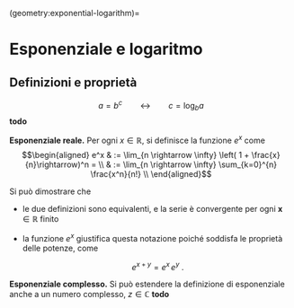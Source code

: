 (geometry:exponential-logarithm)=
# Esponenziale e logaritmo

## Definizioni e proprietà

$$a = b^c \qquad \leftrightarrow \qquad c = \log_b a$$ **todo**

<!--
## Funzione esponenziale e logaritmo

## $e$ di Nepero, $e^x$ e logaritmo naturale

### Definizione di $e^x$
-->

**Esponenziale reale.** Per ogni $x \in \mathbb{R}$, si definisce la funzione $e^x$ come
$$\begin{aligned}
e^x & := \lim_{n \rightarrow \infty} \left( 1 + \frac{x}{n}\rightarrow)^n  = \\
    & := \lim_{n \rightarrow \infty} \sum_{k=0}^{n} \frac{x^n}{n!} \\
\end{aligned}$$

Si può dimostrare che 
- le due definizioni sono equivalenti, e la serie è convergente per ogni $\mathbf{x} \in \mathbb{R}$ finito 
- la funzione $e^x$ giustifica questa notazione poiché soddisfa le proprietà delle potenze, come 
  
  $$e^{x+y} = e^x \, e^y \ .$$

**Esponenziale complesso.** Si può estendere la definizione di esponenziale anche a un numero complesso, $z \in \mathbb{C}$
**todo**

